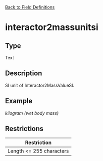 [Back to Field Definitions](../../field_definition_overview)
# interactor2massunitsi

## Type
Text

## Description


SI unit of Interactor2MassValueSI.
## Example
*kilogram (wet body mass)*

## Restrictions
| Restriction |
| :---------: |
| Length <= 255 characters |

